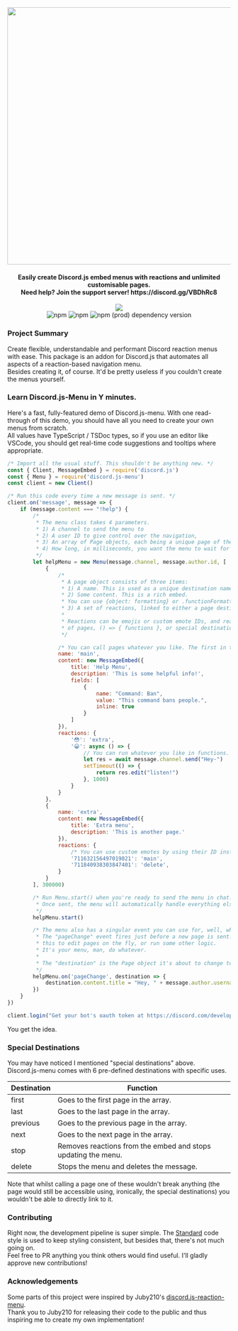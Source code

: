 <div align="center">
    <img src="https://i.imgur.com/a6Gzya2.png" width="580">
    <h4>Easily create Discord.js embed menus with reactions and unlimited customisable pages.<br>Need help? Join the support server! https://discord.gg/VBDhRc8</h4>
    <a href="https://nodei.co/npm/discord.js-menu/"><img src="https://nodei.co/npm/discord.js-menu.png"></a><br>
    <img alt="npm" src="https://img.shields.io/npm/dw/discord.js-menu">
    <img alt="npm" src="https://img.shields.io/npm/dt/discord.js-menu">
    <img alt="npm (prod) dependency version" src="https://img.shields.io/npm/dependency-version/discord.js-menu/discord.js">
</div>

### Project Summary
Create flexible, understandable and performant Discord reaction menus with ease. This package is an addon for Discord.js that automates all aspects of a reaction-based navigation menu.  
Besides creating it, of course. It'd be pretty useless if you couldn't create the menus yourself.

### Learn Discord.js-Menu in Y minutes.
Here's a fast, fully-featured demo of Discord.js-menu. With one read-through of this demo, you should have all you need to create your own menus from scratch.  
All values have TypeScript / TSDoc types, so if you use an editor like VSCode, you should get real-time code suggestions and tooltips where appropriate.

```js
/* Import all the usual stuff. This shouldn't be anything new. */
const { Client, MessageEmbed } = require('discord.js')
const { Menu } = require('discord.js-menu')
const client = new Client()

/* Run this code every time a new message is sent. */
client.on('message', message => {
    if (message.content === "!help") {
        /*
         * The menu class takes 4 parameters. 
         * 1) A channel to send the menu to
         * 2) A user ID to give control over the navigation, 
         * 3) An array of Page objects, each being a unique page of the menu
         * 4) How long, in milliseconds, you want the menu to wait for new reactions
         */
        let helpMenu = new Menu(message.channel, message.author.id, [
            {
                /*
                 * A page object consists of three items:
                 * 1) A name. This is used as a unique destination name for reactions.
                 * 2) Some content. This is a rich embed. 
                 * You can use {object: formatting} or .functionFormatting() for embeds. Whichever you prefer.
                 * 3) A set of reactions, linked to either a page destination or a function.* (See example pages)
                 * 
                 * Reactions can be emojis or custom emote IDs, and reaction destinations can be either the names
                 * of pages, () => { functions }, or special destination names. See below for a list of these.
                 */

                /* You can call pages whatever you like. The first in the array is always loaded first. */
                name: 'main',
                content: new MessageEmbed({
                    title: 'Help Menu',
                    description: 'This is some helpful info!',
                    fields: [
                        {
                            name: "Command: Ban",
                            value: "This command bans people.",
                            inline: true
                        }
                    ]
                }),
                reactions: {
                    '😳': 'extra',
                    '😀': async () => {
                        // You can run whatever you like in functions.
                        let res = await message.channel.send("Hey-")
                        setTimeout(() => {
                            return res.edit("listen!")
                        }, 1000)
                    }
                }
            },
            {
                name: 'extra',
                content: new MessageEmbed({
                    title: 'Extra menu',
                    description: 'This is another page.'
                }),
                reactions: {
                    /* You can use custom emotes by using their ID instead of an emoji. */
                    '711632156497019021': 'main',
                    '711840938303847401': 'delete',
                }
            }
        ], 300000)

        /* Run Menu.start() when you're ready to send the menu in chat.
         * Once sent, the menu will automatically handle everything else.
         */ 
        helpMenu.start()

        /* The menu also has a singular event you can use for, well, whatever you like.
         * The "pageChange" event fires just before a new page is sent. You can use
         * this to edit pages on the fly, or run some other logic.
         * It's your menu, man, do whatever.
         * 
         * The "destination" is the Page object it's about to change to.
         */
        helpMenu.on('pageChange', destination => {
            destination.content.title = "Hey, " + message.author.username
        })
    }
})

client.login("Get your bot's oauth token at https://discord.com/developers/applications")
```
You get the idea.

### Special Destinations
You may have noticed I mentioned "special destinations" above.   
Discord.js-menu comes with 6 pre-defined destinations with specific uses.

| Destination 	| Function                                                      	|
|-------------	|---------------------------------------------------------------	|
| first       	| Goes to the first page in the array.                          	|
| last        	| Goes to the last page in the array.                           	|
| previous    	| Goes to the previous page in the array.                       	|
| next        	| Goes to the next page in the array.                           	|
| stop        	| Removes reactions from the embed and stops updating the menu. 	|
| delete      	| Stops the menu and deletes the message.                       	|

Note that whilst calling a page one of these wouldn't break anything (the page would still be accessible using, ironically, the special destinations) you wouldn't be able to directly link to it.

### Contributing
Right now, the development pipeline is super simple. The [Standard](https://github.com/standard/standard) code style is used to keep styling consistent, but besides that, there's not much going on.  
Feel free to PR anything you think others would find useful. I'll gladly approve new contributions!

### Acknowledgements
Some parts of this project were inspired by Juby210's [discord.js-reaction-menu](https://github.com/Juby210/discord.js-reaction-menu).  
Thank you to Juby210 for releasing their code to the public and thus inspiring me to create my own implementation!
